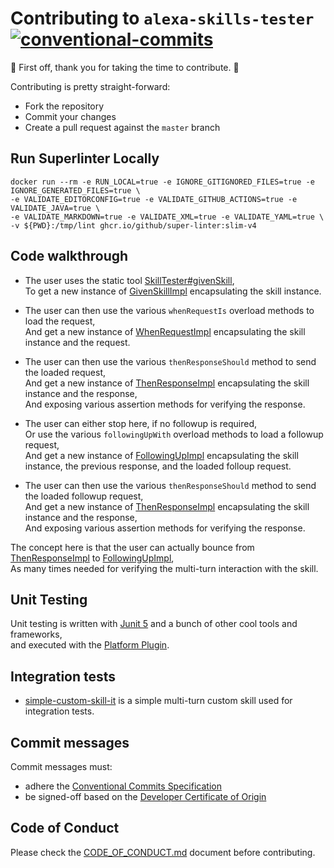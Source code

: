 # Contributing to `alexa-skills-tester`</br>[![conventional-commits]][0]

:clap: First off, thank you for taking the time to contribute. :clap:

Contributing is pretty straight-forward:

- Fork the repository
- Commit your changes
- Create a pull request against the `master` branch

## Run Superlinter Locally

```shell
docker run --rm -e RUN_LOCAL=true -e IGNORE_GITIGNORED_FILES=true -e IGNORE_GENERATED_FILES=true \
-e VALIDATE_EDITORCONFIG=true -e VALIDATE_GITHUB_ACTIONS=true -e VALIDATE_JAVA=true \
-e VALIDATE_MARKDOWN=true -e VALIDATE_XML=true -e VALIDATE_YAML=true \
-v ${PWD}:/tmp/lint ghcr.io/github/super-linter:slim-v4
```

## Code walkthrough

- The user uses the static tool
  [SkillTester#givenSkill](../src/main/java/info/tomfi/alexa/skillstester/SkillsTester.java),</br>
  To get a new instance of
  [GivenSkillImpl](../src/main/java/info/tomfi/alexa/skillstester/steps/impl/GivenSkillImpl.java)
  encapsulating the skill instance.

- The user can then use the various `whenRequestIs` overload methods to load the request,</br>
  And get a new instance of
  [WhenRequestImpl](../src/main/java/info/tomfi/alexa/skillstester/steps/impl/WhenRequestImpl.java)
  encapsulating the skill instance and the request.

- The user can then use the various `thenResponseShould` method to send the loaded request,</br>
  And get a new instance of
  [ThenResponseImpl](../src/main/java/info/tomfi/alexa/skillstester/steps/impl/ThenResponseImpl.java)
  encapsulating the skill instance and the response,</br>
  And exposing various assertion methods for verifying the response.

- The user can either stop here, if no followup is required,</br>
  Or use the various `followingUpWith` overload methods to load a followup request,</br>
  And get a new instance of
  [FollowingUpImpl](../src/main/java/info/tomfi/alexa/skillstester/steps/impl/FollowingUpImpl.java)
  encapsulating the skill instance, the previous response, and the loaded folloup request.

- The user can then use the various `thenResponseShould` method to send the loaded followup request,</br>
  And get a new instance of
  [ThenResponseImpl](../src/main/java/info/tomfi/alexa/skillstester/steps/impl/ThenResponseImpl.java)
  encapsulating the skill instance and the response,</br>
  And exposing various assertion methods for verifying the response.

The concept here is that the user can actually bounce from
[ThenResponseImpl](../src/main/java/info/tomfi/alexa/skillstester/steps/impl/ThenResponseImpl.java) to
[FollowingUpImpl](../src/main/java/info/tomfi/alexa/skillstester/steps/impl/FollowingUpImpl.java),</br>
As many times needed for verifying the multi-turn interaction with the skill.

## Unit Testing

Unit testing is written with [Junit 5](https://junit.org/junit5/) and a bunch of other cool tools and
frameworks,</br>
and executed with the [Platform Plugin](https://github.com/sormuras/junit-platform-maven-plugin).

## Integration tests

- [simple-custom-skill-it](../src/it/simple-custom-skill-it/README.md) is a simple multi-turn custom
  skill used for integration tests.

## Commit messages

Commit messages must:

- adhere the [Conventional Commits Specification][0]
- be signed-off based on the [Developer Certificate of Origin][1]

## Code of Conduct

Please check the [CODE_OF_CONDUCT.md](CODE_OF_CONDUCT.md) document before contributing.

<!-- Real Links -->
[0]: https://conventionalcommits.org
[1]: https://developercertificate.org
<!-- Badges Links -->
[conventional-commits]: https://img.shields.io/badge/Conventional%20Commits-1.0.0-yellow.svg
